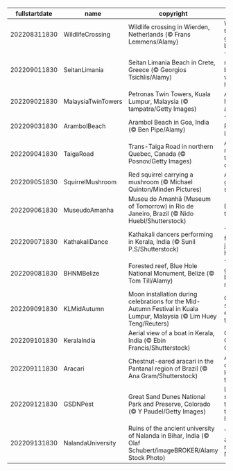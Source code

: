 |fullstartdate|name|copyright|title|image|
|--|--|--|--|--|
202208311830|WildlifeCrossing|Wildlife crossing in Wierden, Netherlands (© Frans Lemmens/Alamy)|Who uses this grassy bridge?|![](/en-IN/2022/09/202208311830WildlifeCrossing.jpg)|
202209011830|SeitanLimania|Seitan Limania Beach in Crete, Greece (© Georgios Tsichlis/Alamy)|This magical beach is worth the hike|![](/en-IN/2022/09/202209011830SeitanLimania.jpg)|
202209021830|MalaysiaTwinTowers|Petronas Twin Towers, Kuala Lumpur, Malaysia (© tampatra/Getty Images)|A pair of high achievers|![](/en-IN/2022/09/202209021830MalaysiaTwinTowers.jpg)|
202209031830|ArambolBeach|Arambol Beach in Goa, India (© Ben Pipe/Alamy)|The Riviera of India|![](/en-IN/2022/09/202209031830ArambolBeach.jpg)|
202209041830|TaigaRoad|Trans-Taiga Road in northern Quebec, Canada (© Posnov/Getty Images)|A road not for the faint of heart|![](/en-IN/2022/09/202209041830TaigaRoad.jpg)|
202209051830|SquirrelMushroom|Red squirrel carrying a mushroom (© Michael Quinton/Minden Pictures)|A real fun guy…er, squirrel|![](/en-IN/2022/09/202209051830SquirrelMushroom.jpg)|
202209061830|MuseudoAmanha|Museu do Amanhã (Museum of Tomorrow) in Rio de Janeiro, Brazil (© Nido Huebl/Shutterstock)|Back to the future|![](/en-IN/2022/09/202209061830MuseudoAmanha.jpg)|
202209071830|KathakaliDance|Kathakali dancers performing in Kerala, India (© Sunil P.S/Shutterstock)|The festival of joy and happiness|![](/en-IN/2022/09/202209071830KathakaliDance.jpg)|
202209081830|BHNMBelize|Forested reef, Blue Hole National Monument, Belize (© Tom Till/Alamy)|The other great barrier reef|![](/en-IN/2022/09/202209081830BHNMBelize.jpg)|
202209091830|KLMidAutumn|Moon installation during celebrations for the Mid-Autumn Festival in Kuala Lumpur, Malaysia (© Lim Huey Teng/Reuters)|Getting starry-eyed at the moon|![](/en-IN/2022/09/202209091830KLMidAutumn.jpg)|
202209101830|KeralaIndia|Aerial view of a boat in Kerala, India (© Ebin Francis/Shutterstock)|God’s Own Country|![](/en-IN/2022/09/202209101830KeralaIndia.jpg)|
202209111830|Aracari|Chestnut-eared aracari in the Pantanal region of Brazil (© Ana Gram/Shutterstock)|A different kind of toucan|![](/en-IN/2022/09/202209111830Aracari.jpg)|
202209121830|GSDNPest|Great Sand Dunes National Park and Preserve, Colorado (© Y Paudel/Getty Images)|Like sands through the hourglass|![](/en-IN/2022/09/202209121830GSDNPest.jpg)|
202209131830|NalandaUniversity|Ruins of the ancient university of Nalanda in Bihar, India (© Olaf Schubert/imageBROKER/Alamy Stock Photo)|The ancient ruins of Nalanda|![](/en-IN/2022/09/202209131830NalandaUniversity.jpg)|
